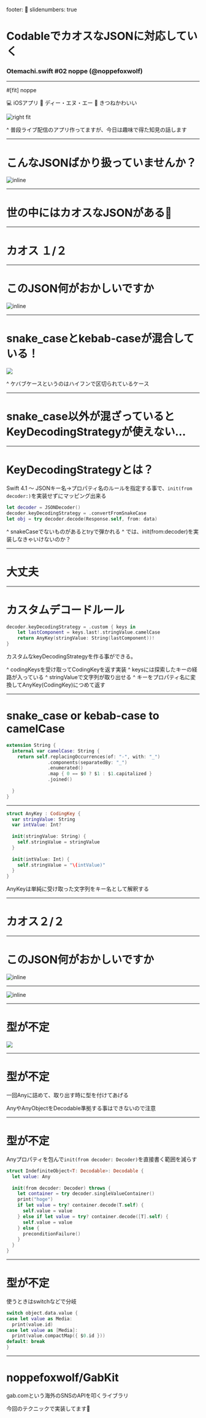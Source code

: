 footer: 🦊
slidenumbers: true

# CodableでカオスなJSONに対応していく

### Otemachi.swift \#02 noppe (@noppefoxwolf)

---

#[fit] noppe

💻 iOSアプリ
🏢 ディー・エヌ・エー
🦊 きつねかわいい

![right fit](profile.png)

^ 普段ライブ配信のアプリ作ってますが、今日は趣味で得た知見の話します

---

# こんなJSONばかり扱っていませんか？

![inline](normal_json.png)

---

# 世の中にはカオスなJSONがある🤯

---

# カオス １/２

---

# このJSON何がおかしいですか

![inline](snake_and_kebab_json.png)

---

# snake_caseとkebab-caseが混合している！ 

![](snake_and_kebab_json.png)

^ ケバブケースというのはハイフンで区切られているケース

---

# snake_case以外が混ざっているとKeyDecodingStrategyが使えない…

---

# KeyDecodingStrategyとは？

Swift 4.1 〜
JSONキー名->プロパティ名のルールを指定する事で、`init(from decoder:)`を実装せずにマッピング出来る

```swift
let decoder = JSONDecoder()
decoder.keyDecodingStrategy = .convertFromSnakeCase
let obj = try decoder.decode(Response.self, from: data)
```

^ snakeCaseでないものがあるとtryで弾かれる
^ では、init(from:decoder)を実装しなきゃいけないのか？

---

# 大丈夫

---

# カスタムデコードルール

```swift
decoder.keyDecodingStrategy = .custom { keys in
    let lastComponent = keys.last!.stringValue.camelCase
    return AnyKey(stringValue: String(lastComponent))!
}
```

カスタムなkeyDecodingStrategyを作る事ができる。

^ codingKeysを受け取ってCodingKeyを返す実装
^ keysには探索したキーの経路が入っている
^ stringValueで文字列が取り出せる
^ キーをプロパティ名に変換してAnyKey(CodingKey)につめて返す

---

# snake_case or kebab-case to camelCase

```swift
extension String {
  internal var camelCase: String {
    return self.replacingOccurrences(of: "-", with: "_")
               .components(separatedBy: "_")
               .enumerated()
               .map { 0 == $0 ? $1 : $1.capitalized }
               .joined()
    
  }
}
```

---

```swift
struct AnyKey : CodingKey {
  var stringValue: String
  var intValue: Int?
  
  init(stringValue: String) {
    self.stringValue = stringValue
  }
  
  init(intValue: Int) {
    self.stringValue = "\(intValue)"
  }
}
```

AnyKeyは単純に受け取った文字列をキー名として解釈する

---

# カオス２/２

---

# このJSON何がおかしいですか

![inline](any_json_1.png)

---

![inline](any_json_2.png)

---

# 型が不定

![](any_json_2.png)

---

# 型が不定

一回Anyに詰めて、取り出す時に型を付けてあげる

AnyやAnyObjectをDecodable準拠する事はできないので注意

---

# 型が不定

Anyプロパティを包んで`init(from decoder: Decoder)`を直接書く範囲を減らす

```swift
struct IndefiniteObject<T: Decodable>: Decodable {
  let value: Any
  
  init(from decoder: Decoder) throws {
    let container = try decoder.singleValueContainer()
    print("hoge")
    if let value = try? container.decode(T.self) {
      self.value = value
    } else if let value = try? container.decode([T].self) {
      self.value = value
    } else {
      preconditionFailure()
    }
  }
}
```

---

# 型が不定

使うときはswitchなどで分岐

```swift
switch object.data.value {
case let value as Media:
  print(value.id)
case let value as [Media]:
  print(value.compactMap({ $0.id }))
default: break
}
```

---

# noppefoxwolf/GabKit

gab.comという海外のSNSのAPIを叩くライブラリ

今回のテクニックで実装してます🤯